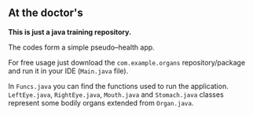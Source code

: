 <!DOCTYPE html>
<html>
<body>

<h2>At the doctor's</h2>

<b><p style="backgroundcolor:red;">This is just a java training repository.</p></b>

<p>The codes form a simple pseudo–health app.</p>

<p>For free usage just download the <code>com.example.organs</code> repository/package and run it in your IDE (<code>Main.java</code> file).</p>
<p>In <code>Funcs.java</code> you can find the functions used to run the application. 
<code>LeftEye.java</code>, <code>RightEye.java</code>, <code>Mouth.java</code> and <code>Stomach.java</code> classes represent some bodily organs extended from <code>Organ.java</code>.</p>
<br />   
  
</body>
</html>
